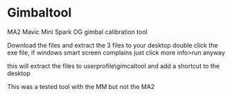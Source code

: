 # Gimbaltool
MA2 Mavic Mini Spark OG gimbal calibration tool


Download the files and extract the 3 files to your desktop
double click the exe file, if windows smart screen complains 
just click more info>run anyway

this will extract the files to userprofile\gimcaltool
and add a shortcut to the desktop

This was a tested tool with the MM but not the MA2
